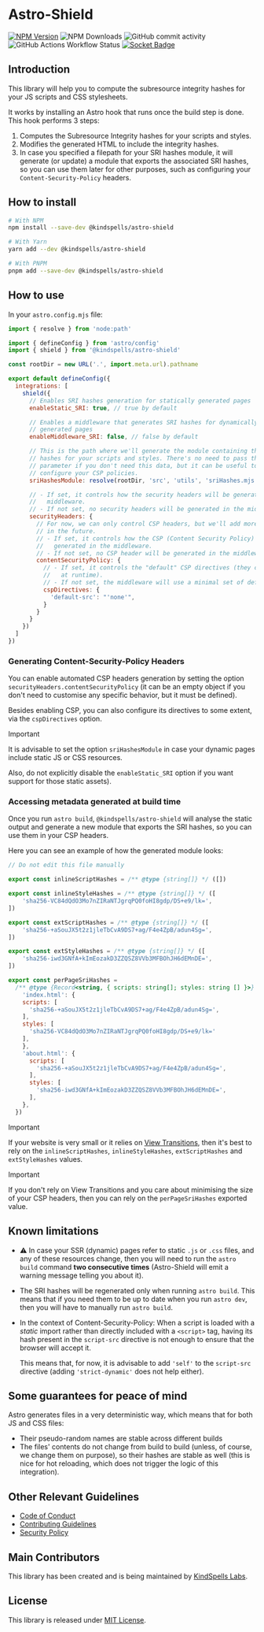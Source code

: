 <!--
SPDX-FileCopyrightText: 2024 KindSpells Labs S.L.

SPDX-License-Identifier: CC-BY-4.0
-->
# Astro-Shield

[![NPM Version](https://img.shields.io/npm/v/%40kindspells%2Fastro-shield)](https://www.npmjs.com/package/@kindspells/astro-shield)
![NPM Downloads](https://img.shields.io/npm/dw/%40kindspells%2Fastro-shield)
![GitHub commit activity](https://img.shields.io/github/commit-activity/w/kindspells/astro-shield)
![GitHub Actions Workflow Status](https://img.shields.io/github/actions/workflow/status/kindspells/astro-shield/tests.yml)
[![Socket Badge](https://socket.dev/api/badge/npm/package/@kindspells/astro-shield)](https://socket.dev/npm/package/@kindspells/astro-shield)

## Introduction

This library will help you to compute the subresource integrity hashes for your
JS scripts and CSS stylesheets.

It works by installing an Astro hook that runs once the build step is done. This
hook performs 3 steps:
1. Computes the Subresource Integrity hashes for your scripts and styles.
2. Modifies the generated HTML to include the integrity hashes.
3. In case you specified a filepath for your SRI hashes module, it will generate
   (or update) a module that exports the associated SRI hashes, so you can use
   them later for other purposes, such as configuring your
   `Content-Security-Policy` headers.

## How to install

```bash
# With NPM
npm install --save-dev @kindspells/astro-shield

# With Yarn
yarn add --dev @kindspells/astro-shield

# With PNPM
pnpm add --save-dev @kindspells/astro-shield
```

## How to use

In your `astro.config.mjs` file:

```javascript
import { resolve } from 'node:path'

import { defineConfig } from 'astro/config'
import { shield } from '@kindspells/astro-shield'

const rootDir = new URL('.', import.meta.url).pathname

export default defineConfig({
  integrations: [
    shield({
      // Enables SRI hashes generation for statically generated pages
      enableStatic_SRI: true, // true by default

      // Enables a middleware that generates SRI hashes for dynamically
      // generated pages
      enableMiddleware_SRI: false, // false by default

      // This is the path where we'll generate the module containing the SRI
      // hashes for your scripts and styles. There's no need to pass this
      // parameter if you don't need this data, but it can be useful to
      // configure your CSP policies.
      sriHashesModule: resolve(rootDir, 'src', 'utils', 'sriHashes.mjs'),

      // - If set, it controls how the security headers will be generated in the
      //   middleware.
      // - If not set, no security headers will be generated in the middleware.
      securityHeaders: {
        // For now, we can only control CSP headers, but we'll add more options
        // in the future.
        // - If set, it controls how the CSP (Content Security Policy) header will be
        //   generated in the middleware.
        // - If not set, no CSP header will be generated in the middleware.
        contentSecurityPolicy: {
          // - If set, it controls the "default" CSP directives (they can be overriden
          //   at runtime).
          // - If not set, the middleware will use a minimal set of default directives.
          cspDirectives: {
            'default-src': "'none'",
          }
        }
      }
    })
  ]
})
```

### Generating Content-Security-Policy Headers

You can enable automated CSP headers generation by setting the option
`securityHeaders.contentSecurityPolicy` (it can be an empty object if you don't
need to customise any specific behavior, but it must be defined).

Besides enabling CSP, you can also configure its directives to some extent, via
the `cspDirectives` option.

> [!IMPORTANT]
> It is advisable to set the option `sriHashesModule` in case your dynamic pages
> include static JS or CSS resources.
> 
> Also, do not explicitly disable the `enableStatic_SRI` option if you want
> support for those static assets).

### Accessing metadata generated at build time

Once you run `astro build`, `@kindspells/astro-shield` will analyse the static
output and generate a new module that exports the SRI hashes, so you can use
them in your CSP headers.

Here you can see an example of how the generated module looks:

```javascript
// Do not edit this file manually

export const inlineScriptHashes = /** @type {string[]} */ ([])

export const inlineStyleHashes = /** @type {string[]} */ ([
	'sha256-VC84dQdO3Mo7nZIRaNTJgrqPQ0foHI8gdp/DS+e9/lk=',
])

export const extScriptHashes = /** @type {string[]} */ ([
	'sha256-+aSouJX5t2z1jleTbCvA9DS7+ag/F4e4ZpB/adun4Sg=',
])

export const extStyleHashes = /** @type {string[]} */ ([
	'sha256-iwd3GNfA+kImEozakD3ZZQSZ8VVb3MFBOhJH6dEMnDE=',
])

export const perPageSriHashes =
  /** @type {Record<string, { scripts: string[]; styles: string [] }>} */ ({
    'index.html': {
    scripts: [
      'sha256-+aSouJX5t2z1jleTbCvA9DS7+ag/F4e4ZpB/adun4Sg=',
    ],
    styles: [
      'sha256-VC84dQdO3Mo7nZIRaNTJgrqPQ0foHI8gdp/DS+e9/lk='
    ],
    },
    'about.html': {
      scripts: [
        'sha256-+aSouJX5t2z1jleTbCvA9DS7+ag/F4e4ZpB/adun4Sg=',
      ],
      styles: [
        'sha256-iwd3GNfA+kImEozakD3ZZQSZ8VVb3MFBOhJH6dEMnDE=',
      ],
    },
  })
```

> [!IMPORTANT]
> If your website is very small or it relies on
> [View Transitions](https://developer.mozilla.org/en-US/docs/Web/API/View_Transitions_API),
> then it's best to rely on the `inlineScriptHashes`, `inlineStyleHashes`,
> `extScriptHashes` and `extStyleHashes` values.

> [!IMPORTANT]
> If you don't rely on View Transitions and you care about minimising the size
> of your CSP headers, then you can rely on the `perPageSriHashes` exported
> value.

## Known limitations

- ⚠️ In case your SSR (dynamic) pages refer to static `.js` or `.css` files, and
  any of these resources change, then you will need to run the `astro build`
  command **two consecutive times** (Astro-Shield will emit a warning message
  telling you about it).

- The SRI hashes will be regenerated only when running `astro build`. This means
  that if you need them to be up to date when you run `astro dev`, then you will
  have to manually run `astro build`.

- In the context of Content-Security-Policy: When a script is loaded with a
  _static_ import rather than directly included with a `<script>` tag, having
  its hash present in the `script-src` directive is not enough to ensure that
  the browser will accept it.
  
  This means that, for now, it is advisable to add `'self'` to the `script-src`
  directive (adding `'strict-dynamic'` does not help either).

## Some guarantees for peace of mind

Astro generates files in a very deterministic way, which means that for both JS
and CSS files:
  - Their pseudo-random names are stable across different builds
  - The files' contents do not change from build to build (unless, of course, we
    change them on purpose), so their hashes are stable as well (this is nice
    for hot reloading, which does not trigger the logic of this integration).

## Other Relevant Guidelines

- [Code of Conduct](https://github.com/KindSpells/astro-shield?tab=coc-ov-file)
- [Contributing Guidelines](https://github.com/KindSpells/astro-shield/blob/main/CONTRIBUTING.md)
- [Security Policy](https://github.com/KindSpells/astro-shield/security/policy)

## Main Contributors

This library has been created and is being maintained by
[KindSpells Labs](https://kindspells.dev/?utm_source=github&utm_medium=astro_sri_scp&utm_campaign=floss).

## License

This library is released under [MIT License](https://github.com/KindSpells/astro-shield?tab=MIT-1-ov-file).

